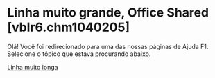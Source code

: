 
# Linha muito grande, Office Shared [vblr6.chm1040205]

Olá! Você foi redirecionado para uma das nossas páginas de Ajuda F1. Selecione o tópico que estava procurando abaixo.

[Linha muito longa](http://msdn.microsoft.com/library/e63efae7-1383-2da7-8416-94d104e4abd4%28Office.15%29.aspx)
